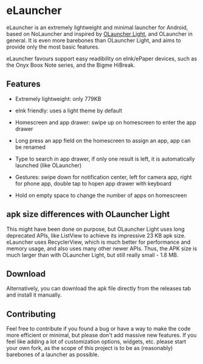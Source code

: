 # eLauncher

eLauncher is an extremely lightweight and minimal launcher for Android, based on NoLauncher and inspired by [OLauncher Light](https://github.com/tanujnotes/Ultra/), and OLauncher in general. It is even more barebones than OLauncher Light, and aims to provide only the most basic features.

eLauncher favours support easy readibility on eInk/ePaper devices, such as the Onyx Boox Note series, and the Bigme HiBreak.

## Features

- Extremely lightweight: only 779KB
- eInk friendly: uses a light theme by default

- Homescreen and app drawer: swipe up on homescreen to enter the app drawer
- Long press an app field on the homescreen to assign an app, app can be renamed
- Type to search in app drawer, if only one result is left, it is automatically launched (like OLauncher)
- Gestures: swipe down for notification center, left for camera app, right for phone app, double tap to hopen app drawer with keyboard
- Hold on empty space to change the number of apps on homescreen

## apk size differences with OLauncher Light

This might have been done on purpose, but OLauncher Light uses long deprecated APIs, like ListView to achieve its impressive 23 KB apk size. eLauncher uses RecyclerView, which is much better for performance and memory usage, and also uses many other newer APIs. Thus, the APK size is much larger than with OLauncher Light, but still really small - 1.8 MB.

## Download

Alternatively, you can download the apk file directly from the releases tab and install it manually.

## Contributing

Feel free to contribute if you found a bug or have a way to make the code more efficient or minimal, but please don't add massive new features. If you feel like adding a lot of customization options, widgets, etc. please start your own fork, as the scope of this project is to be as (reasonably) barebones of a launcher as possible.
